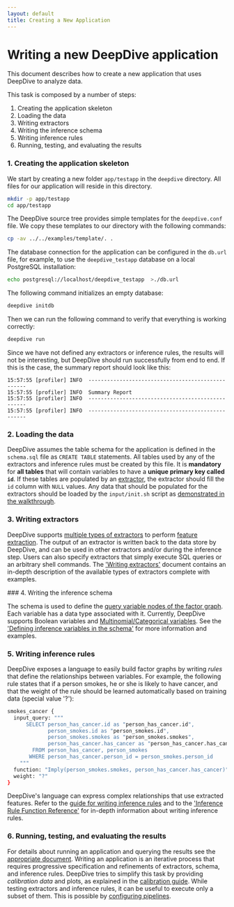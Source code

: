 ```yaml
---
layout: default
title: Creating a New Application
---
```


# Writing a new DeepDive application

This document describes how to create a new application that uses DeepDive to
analyze data.

This task is composed by a number of steps:

1. Creating the application skeleton
2. Loading the data
3. Writing extractors
4. Writing the inference schema
5. Writing inference rules
6. Running, testing, and evaluating the results


### 1. Creating the application skeleton

We start by creating a new folder `app/testapp` in the `deepdive` directory. All
files for our application will reside in this directory.

```bash
mkdir -p app/testapp
cd app/testapp
```

The DeepDive source tree provides simple templates for the `deepdive.conf` file.
We copy these templates to our directory with the following commands:

```bash
cp -av ../../examples/template/. .
```

The database connection for the application can be configured in the `db.url` file, for example, to use the `deepdive_testapp` database on a local PostgreSQL installation:
```bash
echo postgresql://localhost/deepdive_testapp  >./db.url
```

The following command initializes an empty database:
```bash
deepdive initdb
```

Then we can run the following command to verify that everything is
working correctly:

```bash
deepdive run
```
Since we have not defined any extractors or inference rules, the results will
not be interesting, but DeepDive should run successfully from end to end. If
this is the case, the summary report should look like this:

    15:57:55 [profiler] INFO  --------------------------------------------------
    15:57:55 [profiler] INFO  Summary Report
    15:57:55 [profiler] INFO  --------------------------------------------------
    15:57:55 [profiler] INFO  --------------------------------------------------


### <a name="loading" href="#"></a> 2. Loading the data

DeepDive assumes the table schema for the application is defined in the `schema.sql` file as `CREATE TABLE` statements.
All tables used by any of the extractors and inference rules must be created by this file.
It is **mandatory** for **all tables** that will contain variables to have a **unique primary key called `id`**.
If these tables are populated by an [extractor](extractors.md), the extractor should fill the `id` column with `NULL` values.
Any data that should be populated for the extractors should be loaded by the `input/init.sh` script as [demonstrated in the walkthrough](walkthrough.md#loading_data).


### <a name="extractors" href="#"></a> 3. Writing extractors

DeepDive supports [multiple types of extractors](extractors.md) to perform
[feature extraction](overview.md#extractors). The output of an extractor is
written back to the data store by DeepDive, and can be used in other extractors
and/or during the inference step. Users can also specify extractors that simply
execute SQL queries or an arbitrary shell commands. The ['Writing
extractors'](extractors.md) document contains an in-depth description of the
available types of extractors complete with examples.


###<a name="schema" href="#"></a> 4. Writing the inference schema

The schema is used to define the [query variable nodes of the factor
graph](inference.md#variables). Each variable has a data type
associated with it. Currently, DeepDive supports Boolean variables and
[Multinomial/Categorical variables](schema.md#multinomial). See the ['Defining
inference variables in the schema'](schema.md) for more information and
examples.


### <a name="inference" href="#"></a> 5. Writing inference rules

DeepDive exposes a language to easily build factor graphs by writing *rules*
that define the relationships between variables. For example, the following rule
states that if a person smokes, he or she is likely to have cancer, and that the
weight of the rule should be learned automatically based on training data
(special value '?'):

```bash
smokes_cancer {
  input_query: """
      SELECT person_has_cancer.id as "person_has_cancer.id",
             person_smokes.id as "person_smokes.id",
             person_smokes.smokes as "person_smokes.smokes",
             person_has_cancer.has_cancer as "person_has_cancer.has_cancer"
        FROM person_has_cancer, person_smokes
       WHERE person_has_cancer.person_id = person_smokes.person_id
    """
  function: "Imply(person_smokes.smokes, person_has_cancer.has_cancer)"
  weight: "?"
}
```

DeepDive's language can express complex relationships that use extracted
features. Refer to the [guide for writing inference rules](inference_rules.md)
and to the ['Inference Rule Function Reference'](inference_rule_functions.md)
for in-depth information about writing inference rules.


### 6. Running, testing, and evaluating the results

For details about running an application and querying the results see the
[appropriate document](running.md). Writing an application is an iterative
process that requires progressive specification and refinements of extractors,
schema, and inference rules. DeepDive tries to simplify this task by providing
*calibration data* and plots, as explained in the [calibration
guide](calibration.md). While testing extractors and inference rules, it can be
useful to execute only a subset of them. This is possible by [configuring
pipelines](running.md#pipelines).

